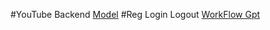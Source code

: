 #YouTube Backend
[Model](https://app.eraser.io/workspace/YtPqZ1VogxGy1jzIDkzj)
#Reg Login Logout
[WorkFlow Gpt](https://app.eraser.io/workspace/YtPqZ1VogxGy1jzIDkzj)
